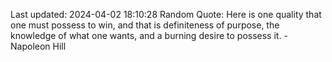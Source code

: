Last updated: 2024-04-02 18:10:28
Random Quote: Here is one quality that one must possess to win, and that is definiteness of purpose, the knowledge of what one wants, and a burning desire to possess it. - Napoleon Hill
